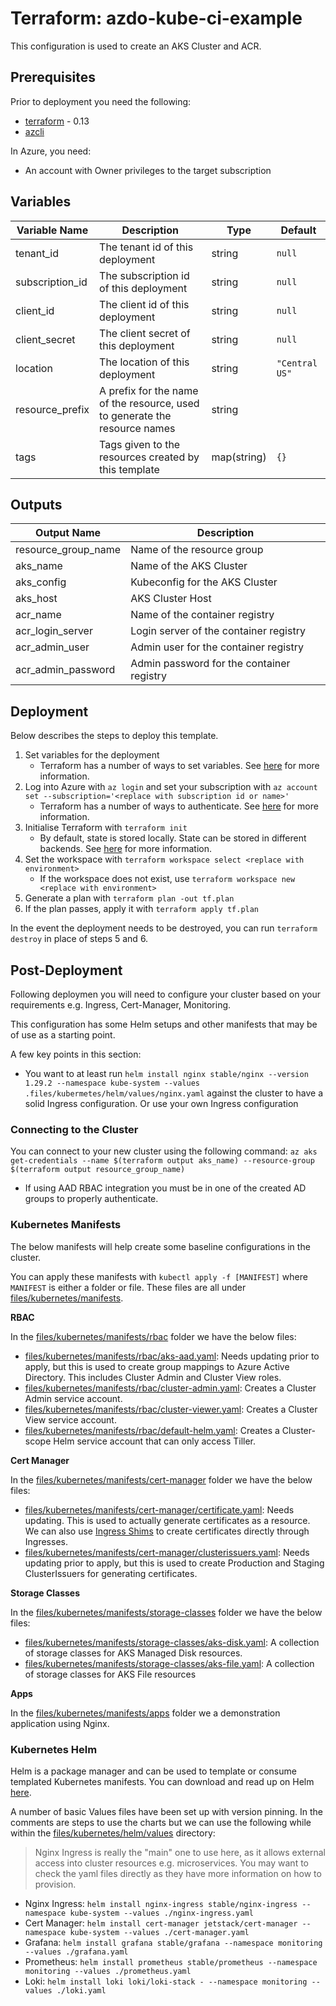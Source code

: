 # Terraform: azdo-kube-ci-example

This configuration is used to create an AKS Cluster and ACR. 

## Prerequisites

Prior to deployment you need the following:

- [terraform](https://www.terraform.io/) - 0.13
- [azcli](https://docs.microsoft.com/en-us/cli/azure/install-azure-cli?view=azure-cli-latest)

In Azure, you need:

- An account with Owner privileges to the target subscription

## Variables

|Variable Name|Description|Type|Default|
|-|-|-|-|
|tenant_id|The tenant id of this deployment|string|`null`|
|subscription_id|The subscription id of this deployment|string|`null`|
|client_id|The client id of this deployment|string|`null`|
|client_secret|The client secret of this deployment|string|`null`|
|location|The location of this deployment|string|`"Central US"`|
|resource_prefix|A prefix for the name of the resource, used to generate the resource names|string||
|tags|Tags given to the resources created by this template|map(string)|`{}`|

## Outputs

|Output Name|Description|
|-|-|
|resource_group_name|Name of the resource group|
|aks_name|Name of the AKS Cluster|
|aks_config|Kubeconfig for the AKS Cluster|
|aks_host|AKS Cluster Host|
|acr_name|Name of the container registry|
|acr_login_server|Login server of the container registry|
|acr_admin_user|Admin user for the container registry|
|acr_admin_password|Admin password for the container registry|

## Deployment

Below describes the steps to deploy this template.

1. Set variables for the deployment
    * Terraform has a number of ways to set variables. See [here](https://www.terraform.io/docs/configuration/variables.html#assigning-values-to-root-module-variables) for more information.
2. Log into Azure with `az login` and set your subscription with `az account set --subscription='<replace with subscription id or name>'`
    * Terraform has a number of ways to authenticate. See [here](https://www.terraform.io/docs/providers/azurerm/guides/azure_cli.html) for more information.
3. Initialise Terraform with `terraform init`
    * By default, state is stored locally. State can be stored in different backends. See [here](https://www.terraform.io/docs/backends/types/index.html) for more information.
4. Set the workspace with `terraform workspace select <replace with environment>`
    * If the workspace does not exist, use `terraform workspace new <replace with environment>`
5. Generate a plan with `terraform plan -out tf.plan`
6. If the plan passes, apply it with `terraform apply tf.plan`

In the event the deployment needs to be destroyed, you can run `terraform destroy` in place of steps 5 and 6.

## Post-Deployment

Following deploymen you will need to configure your cluster based on your requirements e.g. Ingress, Cert-Manager, Monitoring.

This configuration has some Helm setups and other manifests that may be of use as a starting point.

A few key points in this section:

- You want to at least run `helm install nginx stable/nginx --version 1.29.2 --namespace kube-system --values .files/kubermetes/helm/values/nginx.yaml` against the cluster to have a solid Ingress configuration. Or use your own Ingress configuration

### Connecting to the Cluster

You can connect to your new cluster using the following command: `az aks get-credentials --name $(terraform output aks_name) --resource-group $(terraform output resource_group_name)`

- If using AAD RBAC integration you must be in one of the created AD groups to properly authenticate.

### Kubernetes Manifests

The below manifests will help create some baseline configurations in the cluster.

You can apply these manifests with `kubectl apply -f [MANIFEST]` where `MANIFEST` is either a folder or file. These files are all under [files/kubernetes/manifests](files/kubernetes/manifests).

**RBAC**

In the [files/kubernetes/manifests/rbac](rbac) folder we have the below files:

- [files/kubernetes/manifests/rbac/aks-aad.yaml](aks-aad.yaml): Needs updating prior to apply, but this is used to create group mappings to Azure Active Directory. This includes Cluster Admin and Cluster View roles.
- [files/kubernetes/manifests/rbac/cluster-admin.yaml](cluster-admin.yaml): Creates a Cluster Admin service account.
- [files/kubernetes/manifests/rbac/cluster-viewer.yaml](cluster-viewer.yaml): Creates a Cluster View service account.
- [files/kubernetes/manifests/rbac/default-helm.yaml](default-helm.yaml): Creates a Cluster-scope Helm service account that can only access Tiller.

**Cert Manager**

In the [files/kubernetes/manifests/cert-manager](cert-manager) folder we have the below files:

- [files/kubernetes/manifests/cert-manager/certificate.yaml](certificate.yaml): Needs updating. This is used to actually generate certificates as a resource. We can also use [Ingress Shims](https://cert-manager.io/docs/usage/ingress/) to create certificates directly through Ingresses.
- [files/kubernetes/manifests/cert-manager/clusterissuers.yaml](clusterissuers.yaml): Needs updating prior to apply, but this is used to create Production and Staging ClusterIssuers for generating certificates. 

**Storage Classes**

In the [files/kubernetes/manifests/storage-classes](storage-classes) folder we have the below files:

- [files/kubernetes/manifests/storage-classes/aks-disk.yaml](aks-disk.yaml): A collection of storage classes for AKS Managed Disk resources.
- [files/kubernetes/manifests/storage-classes/aks-file.yaml](aks-file.yaml): A collection of storage classes for AKS File resources

**Apps**

In the [files/kubernetes/manifests/apps](apps) folder we a demonstration application using Nginx.

### Kubernetes Helm

Helm is a package manager and can be used to template or consume templated Kubernetes manifests. You can download and read up on Helm [here](https://helm.sh/).

A number of basic Values files have been set up with version pinning. In the comments are steps to use the charts but we can use the following while within the [files/kubernetes/helm/values](files/kubernetes/helm/values) directory:

> Nginx Ingress is really the "main" one to use here, as it allows external access into cluster resources e.g. microservices. You may want to check the yaml files directly as they have more information on how to provision.

- Nginx Ingress: `helm install nginx-ingress stable/nginx-ingress --namespace kube-system --values ./nginx-ingress.yaml`
- Cert Manager: `helm install cert-manager jetstack/cert-manager --namespace kube-system --values ./cert-manager.yaml`
- Grafana: `helm install grafana stable/grafana --namespace monitoring --values ./grafana.yaml`
- Prometheus: `helm install prometheus stable/prometheus --namespace monitoring --values ./prometheus.yaml`
- Loki: `helm install loki loki/loki-stack - --namespace monitoring --values ./loki.yaml`
